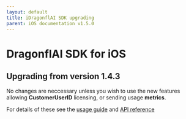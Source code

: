 ```yaml
---
layout: default
title: iDragonflAI SDK upgrading
parent: iOS documentation v1.5.0
---
```



# DragonflAI SDK for iOS

## Upgrading from version 1.4.3

No changes are neccessary unless you wish to use the new features allowing **CustomerUserID** licensing, or sending usage **metrics**. 

For details of these see the [usage guide](usage-ios) and [API reference](../1.5/api-reference/Classes/DragonflAICore.html)
